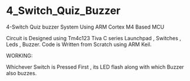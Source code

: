 # 4_Switch_Quiz_Buzzer
4-Switch Quiz buzzer System Using ARM Cortex M4 Based MCU

Circuit is Designed using Tm4c123 Tiva C series Launchpad , Switches , Leds , Buzzer.
Code is Written from Scratch using ARM Keil.

WORKING:

Whichever Switch is Pressed First , its LED flash along with which Buzzer also buzzes.
